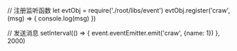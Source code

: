 // 注册监听函数
let evtObj = require('./root/libs/event')
evtObj.register('craw', (msg) => {
  console.log(msg)
})

// 发送消息
setInterval(() => {
  event.eventEmitter.emit('craw', {name: 1})
}, 2000)
